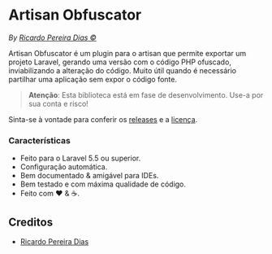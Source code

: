 # Artisan Obfuscator

*By [Ricardo Pereira Dias &copy;](https://github.com/rpdesignerfly)*

Artisan Obfuscator é um plugin para o artisan que permite exportar um projeto Laravel, gerando uma versão com o código PHP ofuscado, inviabilizando a alteração do código. Muito útil quando é necessário partilhar uma aplicação sem expor o código fonte.

> **Atenção**:
> Esta biblioteca está em fase de desenvolvimento. Use-a por sua conta e risco!

Sinta-se à vontade para conferir os [releases](https://github.com/rpdesignerfly/artisan-obfuscator) e a [licença](license.md).

### Características

  * Feito para o Laravel 5.5 ou superior.
  * Configuração automática.
  * Bem documentado &amp; amigável para IDEs.
  * Bem testado e com máxima qualidade de código.
  * Feito com :heart: &amp; :coffee:.

## Creditos

- [Ricardo Pereira Dias](https://github.com/rpdesignerfly)
